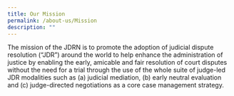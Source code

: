 ```yaml
---
title: Our Mission
permalink: /about-us/Mission
description: ""
---
```

The mission of the JDRN is to promote the adoption of judicial dispute resolution (“JDR”) around the world to help enhance the administration of justice by enabling the early, amicable and fair resolution of court disputes without the need for a trial through the use of the whole suite of judge-led JDR modalities such as (a) judicial mediation, (b) early neutral evaluation and (c) judge-directed negotiations as a core case management strategy.  